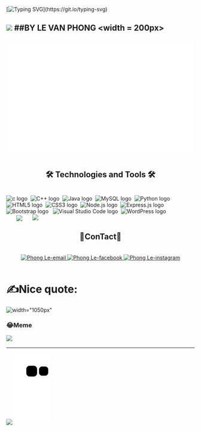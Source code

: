 [![Typing SVG](https://readme-typing-svg.herokuapp.com?font=Architects+Daughter&color=00FFDA&size=30&lines=Mafia+InTerNet+v:;Who+Are+You+?;Need+Not+To+Know+!;)](https://git.io/typing-svg)
## <img src = "https://i.pinimg.com/originals/38/1f/46/381f4629330478e322de72255a6cb47e.gif" width = 200px> ##BY LE VAN PHONG <width = 200px>
<a href="#" target="_blank">
  <img src="svg/ind.svg" width="1200" alt="ind.svg" />
</a>

<h2 align="center">🛠 Technologies and Tools 🛠</h2>
<br>
<!-- https://simpleicons.org/ -->
               <span><img src="https://img.shields.io/badge/C-282C34?logo=c&logoColor=#A8B9CC" alt="c logo" title="C" height="25" /></span>&nbsp;
               <span><img src="https://img.shields.io/badge/C++-282C34?logo=c++&logoColor=#00599C" alt="C++ logo" title="C++" height="25" /></span>&nbsp;
               <span><img src="https://img.shields.io/badge/Java-282C34?logo=java&logoColor=#007396" alt="Java logo" title="JavaScript" height="25" /></span>&nbsp;
               <span><img src="https://img.shields.io/badge/MySQL-282C34?logo=mySQL&logoColor=#4479A1" alt="MySQL logo" title="mySQL" height="25" /></span>&nbsp;
               <span><img src="https://img.shields.io/badge/Python-282C34?logo=python&logoColor=#3776AB" alt="Python logo" title="C" height="25" /></span>&nbsp;
               <span><img src="https://img.shields.io/badge/HTML5-282C34?logo=html5&logoColor=E34F26" alt="HTML5 logo" title="HTML5" height="25" /></span>&nbsp;
               <span><img src="https://img.shields.io/badge/CSS3-282C34?logo=css3&logoColor=1572B6" alt="CSS3 logo" title="CSS3" height="25" /></span>&nbsp;
               <span><img src="https://img.shields.io/badge/Node.js-282C34?logo=node.js&logoColor=00F200" alt="Node.js logo" title="Node.js" height="25"/></span>&nbsp;
               <span><img src="https://img.shields.io/badge/Express-282C34?logo=express&logoColor=FFFFFF" alt="Express.js logo" title="Express.js" height="25" /></span>&nbsp;
               <span><img src="https://img.shields.io/badge/Bootstrap-282C34?logo=bootstrap&logoColor=7952B3" alt="Bootstrap logo" title="Bootstrap" height="25" /></span>
&nbsp;
               <span><img src="https://img.shields.io/badge/VS%20Code-282C34?logo=visual-studio-code&logoColor=007ACC" alt="Visual Studio Code logo" title="Visual Studio Code" height="25" /></span>&nbsp;
               <span><img src="https://img.shields.io/badge/WordPress-282C34?logo=wordPress&logoColor=21759B" alt="WordPress logo" title="WordPress" height="25" /></span>

<div align=center>
    <a href="#" title="LePhong1602">
    <img width="315" align="center" src="https://github-readme-stats.vercel.app/api/top-langs/?username=trungquandev&hide=c%23,powershell,Mathematica,Ruby,Objective-    C,Objective-C%2b%2b,Cuda&title_color=61dafb&text_color=ffffff&icon_color=61dafb&bg_color=20232a&langs_count=8&layout=compact&border_color=61dafb&hide_border=true" />
     </a>
     <a href="#" title="PhongLe1602">
     <img align="right" width="434" src="https://github-readme-stats.vercel.app/api?username=PhongLe1602&show_icons=true&theme=react&border_color=61dafb&hide_border=true" />
  </a>
</div>

<h2 align="center"> 🤳ConTact🤳 </h2>
<br>
<!-- https://icons8.com -->
<div align="center">
 <a href="mailto:ckyeucunnl177@gmail.com" target="top">
 <img src="https://img.icons8.com/bubbles/100/000000/apple-mail.png" alt="Phong Le-email" />
  </a>
  <a href="https://www.facebook.com/Trangcanhancua.phong.dungcopy.hi/" target="blank">
  <img src="https://img.icons8.com/bubbles/100/000000/facebook-new.png" alt="Phong Le-facebook" />
  </a>
  <a href="https://www.instagram.com/lephong1602/" target="blank">
    <img src="https://img.icons8.com/bubbles/100/000000/instagram.png" alt="Phong Le-instagram" />
  </a>
</div>

<br>

# ✍️Nice quote:
![width="1050px"](https://quotes-github-readme.vercel.app/api?type=horizontal&theme=radical)

### 😂Meme
<img src="https://random-memer.herokuapp.com/" width="610px"/>

---
[![](https://visitcount.itsvg.in/api?id=Phong1602&icon=0&color=0)](https://visitcount.itsvg.in)
![Snake animation](https://github.com/rafaballerini/rafaballerini/blob/output/github-contribution-grid-snake.svg)
